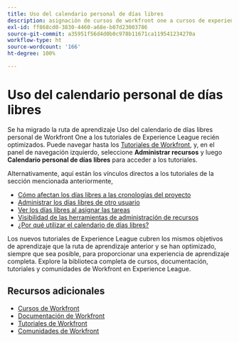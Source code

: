 ```yaml
---
title: Uso del calendario personal de días libres
description: asignación de cursos de workfront one a cursos de experience league
exl-id: ff868cd0-3830-4460-a68e-b07d23003786
source-git-commit: a35951f56d4d0b0c978b11671ca119541234270a
workflow-type: ht
source-wordcount: '166'
ht-degree: 100%

---
```


# Uso del calendario personal de días libres

Se ha migrado la ruta de aprendizaje Uso del calendario de días libres personal de Workfront One a los tutoriales de Experience League recién optimizados.  Puede navegar hasta los [Tutoriales de Workfront](https://experienceleague.adobe.com/docs/workfront-learn/tutorials-workfront/home.html?lang=es), y, en el panel de navegación izquierdo, seleccione **Administrar recursos** y luego **Calendario personal de días libres** para acceder a los tutoriales.

Alternativamente, aquí están los vínculos directos a los tutoriales de la sección mencionada anteriormente,

* [Cómo afectan los días libres a las cronologías del proyecto](https://experienceleague.adobe.com/docs/workfront-learn/tutorials-workfront/manage-resources/personal-time-off-calendar/how-time-off-affects-project-timelines.html?lang=es)
* [Administrar los días libres de otro usuario](https://experienceleague.adobe.com/docs/workfront-learn/tutorials-workfront/manage-resources/personal-time-off-calendar/manage-other-users-time-off.html?lang=es)
* [Ver los días libres al asignar las tareas](https://experienceleague.adobe.com/docs/workfront-learn/tutorials-workfront/manage-resources/personal-time-off-calendar/see-time-off-when-assigning-tasks.html?lang=es)
* [Visibilidad de las herramientas de administración de recursos](https://experienceleague.adobe.com/docs/workfront-learn/tutorials-workfront/manage-resources/personal-time-off-calendar/visibility-in-resource-management-tools.html?lang=es)
* [¿Por qué utilizar el calendario de días libres?](https://experienceleague.adobe.com/docs/workfront-learn/tutorials-workfront/manage-resources/personal-time-off-calendar/why-use-time-off-calendar.html?lang=es)

Los nuevos tutoriales de Experience League cubren los mismos objetivos de aprendizaje que la ruta de aprendizaje anterior y se han optimizado, siempre que sea posible, para proporcionar una experiencia de aprendizaje completa. Explore la biblioteca completa de cursos, documentación, tutoriales y comunidades de Workfront en Experience League.

## Recursos adicionales

* [Cursos de Workfront](https://experienceleague.adobe.com/?lang=es&amp;Solution=Workfront#courses)
* [Documentación de Workfront](https://experienceleague.adobe.com/docs/workfront.html?lang=es)
* [Tutoriales de Workfront](https://experienceleague.adobe.com/docs/workfront-learn/tutorials-workfront/home.html?lang=es)
* [Comunidades de Workfront](https://experienceleaguecommunities.adobe.com/t5/workfront/ct-p/workfront)
